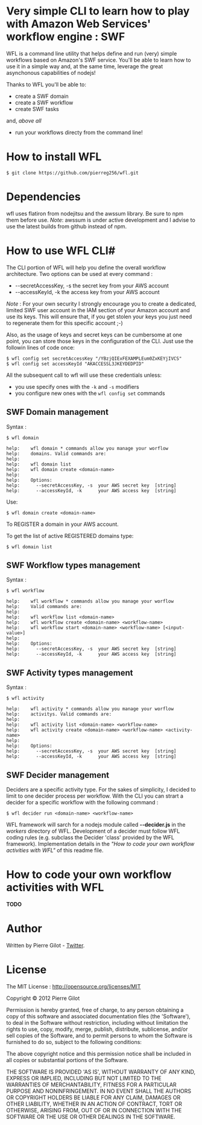 # Very simple CLI to learn how to play with Amazon Web Services' workflow engine : SWF #

WFL is a command line utility that helps define and run (very) simple workflows based on Amazon's SWF service. 
You'll be able to learn how to use it in a simple way and, at the same time, leverage the great asynchonous capabilities
of nodejs!

Thanks to WFL you'll be able to:
* create a SWF domain
* create a SWF workflow
* create SWF tasks

and, *above all*
* run your workflows directy from the command line!

# How to install WFL #

    $ git clone https://github.com/pierreg256/wfl.git

# Dependencies #
wfl uses flatiron from nodejitsu and the awssum library. Be sure to npm them before use.
*Note*: awssum is under active development and I advise to use the latest builds from github instead of npm.

# How to use WFL CLI#
The CLI portion of WFL will help you define the overall workflow architecture. Two options can be used at every command :
* --secretAccessKey, -s  the secret key from your AWS account
* --accessKeyId, -k      the access key from your AWS account

*Note* : For your own security I strongly encourage you to create a dedicated, limited SWF user account in the IAM section of your Amazon account and use its keys.
This will ensure that, if you get stolen your keys you just need to regenerate them for this specific account ;-)

Also, as the usage of keys and secret keys can be cumbersome at one point, you can store those keys in the configuration of the CLI.
Just use the followin lines of code once:

    $ wfl config set secretAccessKey "/YBzjQIExFEXAMPLEum0ZxKEYjIVCS"
    $ wfl config set accessKeyId "AKACCESSL3JKEYDEDPID"
    
All the subsequent call to wfl will use these credentials unless:
* you use specify ones with the ```-k``` and ```-s``` modifiers
* you configure new ones with the ```wfl config set``` commands

## SWF Domain management
Syntax : 

    $ wfl domain
    
    help:    wfl domain * commands allow you manage your worflow
    help:    domains. Valid commands are:
    help:    
    help:    wfl domain list
    help:    wfl domain create <domain-name>
    help:    
    help:    Options:
    help:      --secretAccessKey, -s  your AWS secret key  [string]
    help:      --accessKeyId, -k      your AWS access key  [string]

Use:

    $ wfl domain create <domain-name>
    
To REGISTER a domain in your AWS account.

To get the list of active REGISTERED domains type:

    $ wfl domain list 


## SWF Workflow types management
Syntax :

    $ wfl workflow
    
    help:    wfl workflow * commands allow you manage your worflow
    help:    Valid commands are:
    help:    
    help:    wfl workflow list <domain-name>
    help:    wfl workflow create <domain-name> <workflow-name>
    help:    wfl workflow start <domain-name> <workflow-name> [<input-value>]
    help:    
    help:    Options:
    help:      --secretAccessKey, -s  your AWS secret key  [string]
    help:      --accessKeyId, -k      your AWS access key  [string]

## SWF Activity types management
Syntax :

    $ wfl activity
    
    help:    wfl activity * commands allow you manage your worflow
    help:    activitys. Valid commands are:
    help:    
    help:    wfl activity list <domain-name> <workflow-name>
    help:    wfl activity create <domain-name> <workflow-name> <activity-name>
    help:    
    help:    Options:
    help:      --secretAccessKey, -s  your AWS secret key  [string]
    help:      --accessKeyId, -k      your AWS access key  [string]


## SWF Decider management
Deciders are a specific activity type. For the sakes of simplicity, I decided to limit to one decider process per workflow.
With the CLI you can strart a decider for a specific workflow with the following command :

    $ wfl decider run <domain-name> <workflow-name>

WFL framework will sarch for a nodejs module called **<domain-name>-<workflow-name>-decider.js** in the *workers* directory of WFL.
Development of a decider must follow WFL coding rules (e.g. subclass the Decider 'class' provided by the WFL framework). 
Implementation details in the *"How to code your own workflow activities with WFL"* of this readme file.



# How to code your own workflow activities with WFL

**TODO**


# Author #

Written by Pierre Gilot - [Twitter](https://twitter.com/pierreg256).

# License #

The MIT License : http://opensource.org/licenses/MIT

Copyright &copy; 2012 Pierre Gilot

Permission is hereby granted, free of charge, to any person obtaining a copy of this software and associated
documentation files (the 'Software'), to deal in the Software without restriction, including without limitation the
rights to use, copy, modify, merge, publish, distribute, sublicense, and/or sell copies of the Software, and to permit
persons to whom the Software is furnished to do so, subject to the following conditions:

The above copyright notice and this permission notice shall be included in all copies or substantial portions of the
Software.

THE SOFTWARE IS PROVIDED 'AS IS', WITHOUT WARRANTY OF ANY KIND, EXPRESS OR IMPLIED, INCLUDING BUT NOT LIMITED TO THE
WARRANTIES OF MERCHANTABILITY, FITNESS FOR A PARTICULAR PURPOSE AND NONINFRINGEMENT. IN NO EVENT SHALL THE AUTHORS OR
COPYRIGHT HOLDERS BE LIABLE FOR ANY CLAIM, DAMAGES OR OTHER LIABILITY, WHETHER IN AN ACTION OF CONTRACT, TORT OR
OTHERWISE, ARISING FROM, OUT OF OR IN CONNECTION WITH THE SOFTWARE OR THE USE OR OTHER DEALINGS IN THE SOFTWARE.


